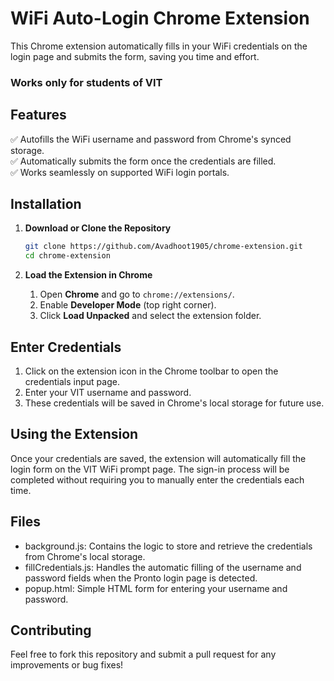 # **WiFi Auto-Login Chrome Extension**  

This Chrome extension automatically fills in your WiFi credentials on the login page and submits the form, saving you time and effort.  

### **Works only for students of VIT**

## **Features**  
✅ Autofills the WiFi username and password from Chrome's synced storage.  
✅ Automatically submits the form once the credentials are filled.  
✅ Works seamlessly on supported WiFi login portals.  

## **Installation**  

1. **Download or Clone the Repository**  
   ```bash
   git clone https://github.com/Avadhoot1905/chrome-extension.git
   cd chrome-extension
   ```

2. **Load the Extension in Chrome**  
   1. Open **Chrome** and go to `chrome://extensions/`.  
   2. Enable **Developer Mode** (top right corner).  
   3. Click **Load Unpacked** and select the extension folder.  

## **Enter Credentials**
   1. Click on the extension icon in the Chrome toolbar to open the credentials input page.
   2. Enter your VIT username and password.
   3. These credentials will be saved in Chrome's local storage for future use.

## **Using the Extension**
Once your credentials are saved, the extension will automatically fill the login form on the VIT WiFi prompt page. The sign-in process will be completed without requiring you to manually enter the credentials each time.

## **Files**
- background.js: Contains the logic to store and retrieve the credentials from Chrome's local storage.
- fillCredentials.js: Handles the automatic filling of the username and password fields when the Pronto login page is detected.
- popup.html: Simple HTML form for entering your username and password.

## **Contributing**
Feel free to fork this repository and submit a pull request for any improvements or bug fixes!